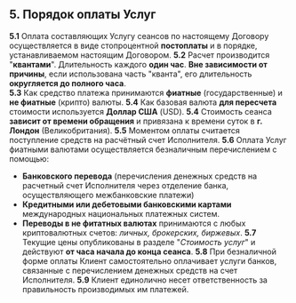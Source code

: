 ## 5. Порядок оплаты Услуг
**5.1** Оплата составляющих Услугу сеансов по настоящему Договору осуществляется в виде стопроцентной **постоплаты** и в порядке, устанавливаемом настоящим Договором.
**5.2** Расчет производится "**квантами**". Длительность каждого **один час**. **Вне зависимости от причины**, если использована часть "кванта", его длительность **округляется до полного часа**.    
**5.3** Как средство платежа принимаются **фиатные** (государственные) и **не фиатные** (крипто) валюты.
**5.4** Как базовая валюта **для пересчета** стоимости используется **Доллар США** (USD).
**5.4** Стоимость сеанса **зависит от времени обращения** и привязана к времени суток в **г. Лондон** (Великобритания). 
**5.5** Моментом оплаты считается поступление средств на расчётный счет Исполнителя.
**5.6** Оплата Услуг фиатными валютами осуществляется безналичным перечислением с помощью:
- **Банковского перевода** (перечисления денежных средств на расчетный счет Исполнителя через отделение банка, осуществляющего межбанковские платежи)
- **Кредитными или дебетовыми банковскими картами** международных национальных платежных систем.
- **Переводы в не фитатных валютах** принимаются с любых криптовалютных счетов: *личных, брокерских, биржевых*. 
**5.7** Текущие цены опубликованы в разделе "*Стоимость услуг*" и действуют **от часа начала до конца сеанса**. 
**5.8** При безналичной форме оплаты Клиент самостоятельно оплачивает услуги банков, связанные с перечислением денежных средств на счет Исполнителя.
**5.9** Клиент единолично несет ответственность за правильность производимых им платежей.
